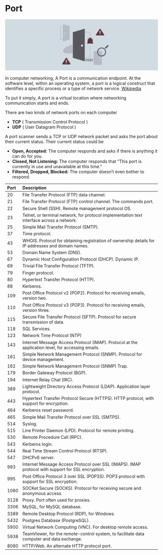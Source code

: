 # Port

![port scan](port-scan.jpg)

In computer networking, A Port is a communication endpoint. At the software level, within an operating system, a port is a logical construct that identifies a specific process or a type of network service. [Wikipedia](https://en.wikipedia.org/wiki/Port_(computer_networking)#:~:text=At%20the%20software%20level%2C%20within,known%20as%20the%20port%20number.)

To put it simply, A port is a virtual location where networking communication starts and ends.

There are two kinds of network ports on each computer
* **TCP** ( Transmission Control Protocol )
* **UDP** ( User Datagram Protocol )

A port scanner sends a TCP or UDP network packet and asks the port about their current status. Their current status could be

* **Open, Accepted:** The computer responds and asks if there is anything it can do for you.
* **Closed, Not Listening:** The computer responds that “This port is currently in use and unavailable at this time.”
* **Filtered, Dropped, Blocked:** The computer doesn’t even bother to respond.

|Port|Description|
|:---|:---|
|20| File Transfer Protocol (FTP) data channel.
|21| File Transfer Protocol (FTP) control channel. The commands port.
|22| Secure Shell (SSH). Remote management protocol OS.
|23| Telnet, or terminal network, for protocol implementation text interface across a network.
|25| Simple Mail Transfer Protocol (SMTP).
|37| Time protocol.
|43| WHOIS. Protocol for obtaining registration of ownership details for IP addresses and domain names.
|53| Domain Name System (DNS).
|67| Dynamic Host Configuration Protocol (DHCP). Dynamic IP.
|69| Trivial File Transfer Protocol (TFTP).
|79| Finger protocol.
|80| Hypertext Transfer Protocol (HTTP).
|88| Kerberos.
|109| Post Office Protocol v2 (POP2). Protocol for receiving emails, version two.
|110| Post Office Protocol v3 (POP3). Protocol for receiving emails, version three.
|115| Secure File Transfer Protocol (SFTP). Protocol for secure transmission of data.
|118| SQL Services.
|123| Network Time Protocol (NTP)
|143| Internet Message Access Protocol (IMAP). Protocol at the application level, for accessing emails.
|161| Simple Network Management Protocol (SNMP). Protocol for device management.
|162| Simple Network Management Protocol (SNMP) Trap.
|179| Border Gateway Protocol (BGP).
|194| Internet Relay Chat (IRC).
|389| Lightweight Directory Access Protocol (LDAP). Application layer protocol.
|443| Hypertext Transfer Protocol Secure (HTTPS). HTTP protocol, with support for encryption.
|464| Kerberos reset password.
|465| Simple Mail Transfer Protocol over SSL (SMTPS).
|514| Syslog.
|515| Line Printer Daemon (LPD). Protocol for remote printing.
|530| Remote Procedure Call (RPC).
|543| Kerberos login.
|544| Real Time Stream Control Protocol (RTSP).
|547| DHCPv6 server.
|993| Internet Message Access Protocol over SSL (IMAPS). IMAP protocol with support for SSL encryption.
|995| Post Office Protocol 3 over SSL (POP3S). POP3 protocol with support for SSL encryption.
|1080| SOCKet Secure (SOCKS). Protocol for receiving secure and anonymous access.
|3128| Proxy. Port often used for proxies.
|3306| MySQL, for MySQL database.
|3389| Remote Desktop Protocol (RDP), for Windows.
|5432| Postgres Database (PostgreSQL).
|5900| Virtual Network Computing (VNC). For desktop remote access.
|5938| TeamViewer, for the remote-control system, to facilitate data computer and data exchange.
|8080| HTTP/Web. An alternate HTTP protocol port.